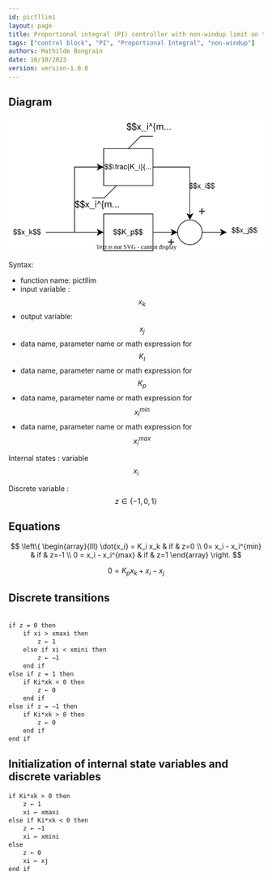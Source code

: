 ```yaml
---
id: pictllim1
layout: page
title: Proportional integral (PI) controller with non-windup limit on the integral term
tags: ["control block", "PI", "Proportional Integral", "non-windup"]
authors: Mathilde Bongrain
date: 16/10/2023
version: version-1.0.0
---
```


## Diagram

![pictlim diagram](limitedProportionalIntegralController.svg)

Syntax:  

- function name: pictllim
- input variable : $$x_k$$
- output variable: $$x_j$$
- data name, parameter name or math expression for $$K_I$$
- data name, parameter name or math expression for $$K_p$$
- data name, parameter name or math expression for $$x_i^{min}$$
- data name, parameter name or math expression for $$x_i^{max}$$

Internal states : variable $$x_i$$

Discrete variable :  $$ z \in \{-1,0,1\} $$

## Equations

$$
 \left\{
    \begin{array}{lll}
         \dot{x_i} = K_i x_k & if & z=0 \\
        0= x_i - x_i^{min} & if & z=-1 \\
        0 = x_i - x_i^{max} & if & z=1
    \end{array}
\right.
$$

$$ 0 = K_p x_k + x_i - x_j $$

## Discrete transitions

```

if z = 0 then
    if xi > xmaxi then
        z ← 1
    else if xi < xmini then
        z ← −1
    end if
else if z = 1 then
    if Ki*xk < 0 then
        z ← 0
    end if
else if z = −1 then
    if Ki*xk > 0 then
        z ← 0
    end if
end if
```

## Initialization of internal state variables and discrete variables

```
if Ki*xk > 0 then
    z ← 1
    xi ← xmaxi
else if Ki*xk < 0 then
    z ← −1
    xi ← xmini
else
    z ← 0
    xi ← xj
end if
```